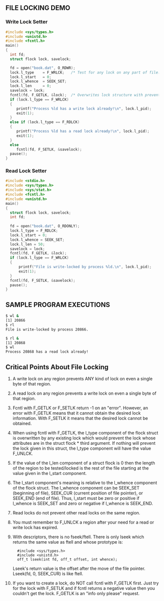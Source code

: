 ## FILE LOCKING DEMO

### Write Lock Setter
```c
#include <sys/types.h>
#include <unistd.h>      
#include <fcntl.h>
main()
{
  int fd;
  struct flock lock, savelock;

  fd = open("book.dat", O_RDWR);
  lock.l_type    = F_WRLCK;   /* Test for any lock on any part of file. */
  lock.l_start   = 0;
  lock.l_whence  = SEEK_SET;
  lock.l_len     = 0;        
  savelock = lock;
  fcntl(fd, F_GETLK, &lock);  /* Overwrites lock structure with preventors. */
  if (lock.l_type == F_WRLCK)
  {
     printf("Process %ld has a write lock already!\n", lock.l_pid);
     exit(1);
  }
  else if (lock.l_type == F_RDLCK)
  {
     printf("Process %ld has a read lock already!\n", lock.l_pid);
     exit(1);
  }
  else
     fcntl(fd, F_SETLK, &savelock);
  pause();
}
```
### Read Lock Setter

```c
#include <stdio.h>
#include <sys/types.h>
#include <sys/stat.h>
#include <fcntl.h>
#include <unistd.h>
main()
{
  struct flock lock, savelock;
  int fd;
   
  fd = open("book.dat", O_RDONLY);
  lock.l_type = F_RDLCK;
  lock.l_start = 0;
  lock.l_whence = SEEK_SET;
  lock.l_len = 50;
  savelock = lock;
  fcntl(fd, F_GETLK, &lock);
  if (lock.l_type == F_WRLCK)
  {
      printf("File is write-locked by process %ld.\n", lock.l_pid);
      exit(1);
  }
  fcntl(fd, F_SETLK, &savelock);
  pause();
}
```
## SAMPLE PROGRAM EXECUTIONS
```bash
$ wl &
[1]	20866
$ rl
File is write-locked by process 20866.

$ rl &
[1]	20868
$ wl
Process 20868 has a read lock already!
```

##  Critical Points About File Locking

1.  A write lock on any region prevents ANY kind of lock on even a single
    byte of that region.   

2.  A read lock on any region prevents a write lock on even a single byte
    of that region.

3.  Fcntl with F_GETLK or F_SETLK return -1 on an "error".  However, an
    error with F_GETLK means that it cannot obtain the desired lock
    information.  With F_SETLK it means that the desired lock cannot be
    obtained.

3.  When using fcntl with F_GETLK, the l_type component of the flock
    struct is overwritten by any existing lock which would prevent the
    lock whose attributes are in the struct flock * third argument.
    If nothing will prevent the lock given in this struct, the l_type
    component will have the value F_UNLCK.

4.  If the value of the l_len component of a struct flock is 0 then the
    length of the region to be tested/locked is the rest of the file
    starting at the value given in the l_start component.

5.  The l_start component's meaning is relative to the l_whence component
    of the flock struct.  The l_whence component can be SEEK_SET (beginning
    of file), SEEK_CUR (current position of file pointer), or SEEK_END
    (end of file).  Thus, l_start must be zero or positive if l_whence is
    SEEK_SET and zero or negative if l_whence is SEEK_END.

6.  Read locks do not prevent other read locks on the same region.  

7.  You must remember to F_UNLCK a region after your need for a read or
    write lock has expired.  

8.  With descriptors, there is no fseek/ftell.  There is only lseek which
    returns the same value as ftell and whose prototype is:

          #include <sys/types.h>
          #include <unistd.h> 
          off_t lseek(int fd, off_t offset, int whence);

     Lseek's return value is the offset after the move of the file pointer.
     Lseek(fd, 0, SEEK_CUR) is like ftell.

9.   If you want to create a lock, do NOT call fcntl with F_GETLK first.
     Just try for the lock with F_SETLK and if fcntl returns a negative
     value then you couldn't get the lock.  F_GETLK is an "info only please"
     request.

